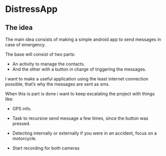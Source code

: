 # DistressApp

## The idea

The main idea consists of making a simple android app to send messages in case of emergency.


The base will consist of two parts:

- An activity to manage the contacts.
- And the other with a button in charge of triggering the messages.

I want to make a useful application using the least internet connection possible, that’s why the messages are sent as sms.

When this is part is done i want to keep escalating the project with things like:

- GPS info.

- Task to recursive send message a few times,  since the button was pressed.

- Detecting internally or externally if you were in an accident, focus on a motorcycle.

- Start recording for both cameras  

